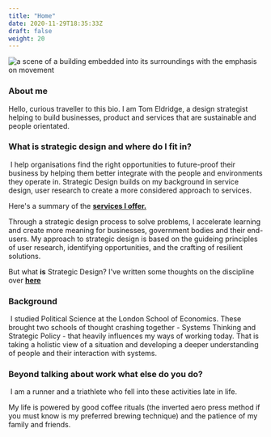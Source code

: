 ```yaml
---
title: "Home"
date: 2020-11-29T18:35:33Z
draft: false
weight: 20
---
```


![a scene of a building embedded into its surroundings with the emphasis on movement](/img/∏schneider_schumacher_100803_Skizze_Ausgrabung.jpg)

### About me

Hello, curious traveller to this bio. I am Tom Eldridge, a design strategist helping to build businesses, product and services that are sustainable and people orientated.
​​
### What is strategic design and where do I fit in? 
​​
I help organisations find the right opportunities to future-proof their business by helping them better integrate with the people and environments they operate in. Strategic Design builds on my background in service design, user research to create a more considered approach to services.

Here's a summary of the [**services I offer.**](/about/what-i-do/)

Through a strategic design process to solve problems, I accelerate learning and create more meaning for businesses, government bodies and their end-users. My approach to strategic design is based on the guideing principles of user research, identifying opportunities, and the crafting of resilient solutions. 
​​

But what **is** Strategic Design? I've written some thoughts on the discipline over **[here](/about/what-i-do/)**

### Background
​
I studied Political Science at the London School of Economics. These brought two schools of thought crashing together - Systems Thinking and Strategic Policy - that heavily influences my ways of working today. That is taking a holistic view of a situation and developing a deeper understanding of people and their interaction with systems.
​
### Beyond talking about work what else do you do?
​
I am a runner and a triathlete who fell into these activities late in life.


My life is powered by good coffee rituals (the inverted aero press method if you must know is my preferred brewing technique) and the patience of my family and friends.